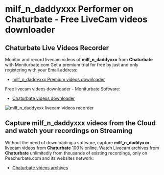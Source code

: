 # milf_n_daddyxxx Performer on Chaturbate - Free LiveCam videos downloader

## Chaturbate Live Videos Recorder

Monitor and record livecam videos of **milf_n_daddyxxx** from **Chaturbate** with Moniturbate.com
Get a premium trial for free by just and only registering with your Email address:
* [milf_n_daddyxxx Premium videos downloader](https://moniturbate.com/request-demo-licence-key.html)

Free livecam videos downloader - Moniturbate Software:
* [Chaturbate videos downloader](https://moniturbate.com/moniturbate-download-software.html)

![milf_n_daddyxxx livecam videos recorder](https://peachurnet.com/templates/moniturbate-software.png)


## Capture milf_n_daddyxxx videos from the Cloud and watch your recordings on Streaming

Without the need of downloading a software, capture **milf_n_daddyxxx** livecam videos from **Chaturbate** 100% online.
Watch Livecam archives from **Chaturbate** unlimitedly from thousands of existing recordings, only on Peachurbate.com and its websites network:
* [Chaturbate videos archives](https://peachurnet.com/)